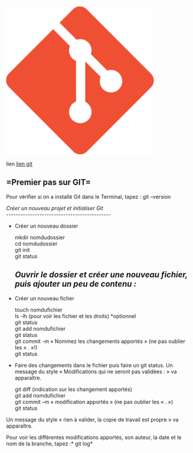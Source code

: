![logo_git](image/git.png)

lien [lien git](http://rogerdudler.github.io/git-guide/index.fr.html)  


=Premier pas sur GIT=  
----------------------  


Pour vérifier si on a installé Git dans le Terminal, tapez : git –version  


   *Créer un nouveau projet et initialiser Git*  
    --------------------------------------------  

- Créer un nouveau dossier  


	mkdir nomdudossier  
	cd nomdudossier  
	git init  
	git status  


   *Ouvrir le dossier et créer une nouveau fichier, puis ajouter un peu de contenu :*   
    ----------------------------------------------------------------------------------  


 - Créer un nouveau ficher  


	touch nomdufichier  
	ls -lh (pour voir les fichier et les droits) *optionnel  
	git status  
	git add nomdufichier  
	git status  
	git commit -m « Nommez les changements apportés » (ne pas oublier les « . »!)  
	git status  


 - Faire des changements dans le fichier puis faire un git status. Un message du style « Modifications qui ne seront pas validées : » va apparaître.   


	git diff (indication sur les changement apportés)  
	git add nomdufichier  
	git commit –m « modification apportés » (ne pas oublier les « . »)    
	git status   

Un message du style « rien à valider, la copie de travail est propre » va apparaître.     

Pour voir les différentes modifications apportés, son auteur, la date et le nom de la branche, tapez :* git log*  

